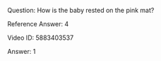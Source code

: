 Question: How is the baby rested on the pink mat?

Reference Answer: 4

Video ID: 5883403537

Answer: 1

